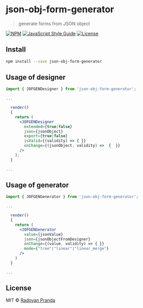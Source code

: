 # json-obj-form-generator

> generate forms from JSON object

[![NPM](https://img.shields.io/npm/v/json-obj-form-generator.svg)](https://www.npmjs.com/package/json-obj-form-generator) [![JavaScript Style Guide](https://img.shields.io/badge/code_style-standard-brightgreen.svg)](https://standardjs.com)
[![License](https://img.shields.io/npm/l/json-obj-form-generator.svg)](https://github.com/radovan-pranda/json-obj-form-generator/blob/master/LICENSE)


## Install

```bash
npm install --save json-obj-form-generator
```

## Usage of designer

```jsx
import { JOFGENDesigner } from 'json-obj-form-generator';

...

  render()
  {
    return (
      <JOFGENDesigner 
        extended={true|false}
        json={jsonObject} 
        export={true|false} 
        isValid={(validity) => { }} 
        onChange={(jsonObject, validity) =>  {  }} 
      />
    );
  }

...
```

## Usage of generator
```jsx
import { JOFGENGenerator } from 'json-obj-form-generator';

...

  render()
  {
    return (
      <JOFGENGenerator 
        value={jsonValue} 
        json={jsonObjectFromDesigner} 
        onChange={(value, validity) => { }} 
        mode={"tree"|"linear"|"linear_merge"} 
      />
    )
  }

...
```

## License

MIT © [Radovan Pranda](https://github.com/radovan-pranda)
